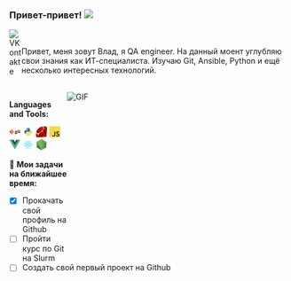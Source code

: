 <!--
**VladOtn/VladOtn** is a ✨ _special_ ✨ repository because its `README.md` (this file) appears on your GitHub profile.

Here are some ideas to get you started:

- 🔭 I’m currently working on ...
- 🌱 I’m currently learning ...
- 👯 I’m looking to collaborate on ...
- 🤔 I’m looking for help with ...
- 💬 Ask me about ...
- 📫 How to reach me: ...
- 😄 Pronouns: ...
- ⚡ Fun fact: ...
-->
### Привет-привет! <img src="https://media.giphy.com/media/hvRJCLFzcasrR4ia7z/giphy.gif" width="25px">
<a href="https://vk.com/vladislav_otn">
  <img align="left" alt="VKontakte" width="22px" 
src="https://cdn.jsdelivr.net/npm/simple-icons@v3/icons/vk.svg" />
</a>

<br />

Привет, меня зовут Влад, я QA engineer. На данный моент углубляю свои знания как ИТ-специалиста. Изучаю Git, Ansible, Python и ещё несколько интересных технологий.

<br />

<img align="right" alt="GIF" src="https://raw.githubusercontent.com/kalashnikov-ulmic/kalashnikov-ulmic/main/%D0%A3%D1%87%D1%83%D1%81%D1%8C%20%D0%BD%D0%B0%20Slurm.png?raw=true" width="400" height="280" />
  
**Languages and Tools:**  

<code><img height="20" src="https://raw.githubusercontent.com/github/explore/80688e429a7d4ef2fca1e82350fe8e3517d3494d/topics/git/git.png"></code>
<code><img height="20" src="https://raw.githubusercontent.com/github/explore/80688e429a7d4ef2fca1e82350fe8e3517d3494d/topics/python/python.png"></code>
<code><img height="20" src="https://raw.githubusercontent.com/github/explore/80688e429a7d4ef2fca1e82350fe8e3517d3494d/topics/ruby/ruby.png"></code>
<code><img height="20" src="https://raw.githubusercontent.com/github/explore/80688e429a7d4ef2fca1e82350fe8e3517d3494d/topics/javascript/javascript.png"></code>
<code><img height="20" src="https://raw.githubusercontent.com/github/explore/80688e429a7d4ef2fca1e82350fe8e3517d3494d/topics/vue/vue.png"></code>
<code><img height="20" src="https://raw.githubusercontent.com/github/explore/80688e429a7d4ef2fca1e82350fe8e3517d3494d/topics/react/react.png"></code>
<code><img height="20" src="https://raw.githubusercontent.com/github/explore/80688e429a7d4ef2fca1e82350fe8e3517d3494d/topics/nodejs/nodejs.png"></code>

🚧 **Мои задачи на ближайшее время:**
<!-- TODO-IST:START -->
* [x] Прокачать свой профиль на Github
* [ ] Пройти курс по Git на Slurm
* [ ] Создать свой первый проект на Github       
<!-- TODO-IST:END -->
